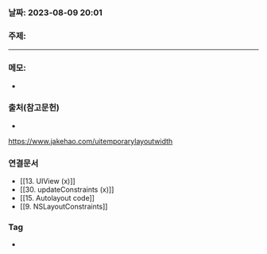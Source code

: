 ### 날짜: 2023-08-09 20:01

### 주제: 
---
### 메모: 
- 

### 출처(참고문헌) 
- 
https://www.jakehao.com/uitemporarylayoutwidth
### 연결문서 
- [[13. UIView (x)]]
- [[30. updateConstraints (x)]]
- [[15. Autolayout code]]
- [[9. NSLayoutConstraints]]

### Tag
- 